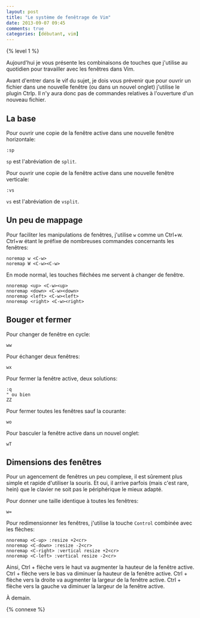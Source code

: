 ```yaml
---
layout: post
title: "Le système de fenêtrage de Vim"
date: 2013-09-07 09:45
comments: true
categories: [débutant, vim]
---
```


{% level 1 %}

Aujourd'hui je vous présente les combinaisons de touches que j'utilise
au quotidien pour travailler avec les fenêtres dans Vim.

<!-- more -->

Avant d'entrer dans le vif du sujet, je dois vous prévenir que
pour ouvrir un fichier dans une nouvelle fenêtre (ou dans un nouvel onglet)
j'utilise le plugin Ctrlp. Il n'y aura donc pas de commandes relatives
à l'ouverture d'un nouveau fichier.

La base
-------

Pour ouvrir une copie de la fenêtre active dans une nouvelle fenêtre
horizontale:

``` vim
:sp
```

`sp` est l'abréviation de `split`.

Pour ouvrir une copie de la fenêtre active dans une nouvelle fenêtre
verticale:

``` vim
:vs
```

`vs` est l'abréviation de `vsplit`.

Un peu de mappage
------------------

Pour faciliter les manipulations de fenêtres, j'utilise `w` comme
un Ctrl+w. Ctrl+w étant le préfixe de nombreuses commandes concernants
les fenêtres:

``` vim
noremap w <C-w>
noremap W <C-w><C-w>
```

En mode normal, les touches fléchées me servent à changer de fenêtre.

``` vim
nnoremap <up> <C-w><up>
nnoremap <down> <C-w><down>
nnoremap <left> <C-w><left>
nnoremap <right> <C-w><right>
```

Bouger et fermer
----------------
Pour changer de fenêtre en cycle:

``` vim
ww
```

Pour échanger deux fenêtres:

``` vim
wx
```

Pour fermer la fenêtre active, deux solutions:

``` vim
:q
" ou bien
ZZ
```

Pour fermer toutes les fenêtres sauf la courante:

``` vim
wo
```

Pour basculer la fenêtre active dans un nouvel onglet:

``` vim
wT
```

Dimensions des fenêtres
---------------------

Pour un agencement de fenêtres un peu complexe, il est sûrement plus simple et
rapide d'utiliser la souris. Et oui, il arrive parfois (mais c'est rare, hein)
que le clavier ne soit pas le périphérique le mieux adapté.

Pour donner une taille identique à toutes les fenêtres:

``` vim
w=
```

Pour redimensionner les fenêtres, j'utilise la touche `Control` combinée
avec les flèches:

``` vim
nnoremap <C-up> :resize +2<cr>
nnoremap <C-down> :resize -2<cr>
nnoremap <C-right> :vertical resize +2<cr>
nnoremap <C-left> :vertical resize -2<cr>
```

Ainsi,
Ctrl + flèche vers le haut va augmenter la hauteur de la fenêtre active.
Ctrl + flèche vers le bas va diminuer la hauteur de la fenêtre active.
Ctrl + flèche vers la droite va augmenter la largeur de la fenêtre active.
Ctrl + flèche vers la gauche va diminuer la largeur de la fenêtre active.

À demain.

{% connexe %}
